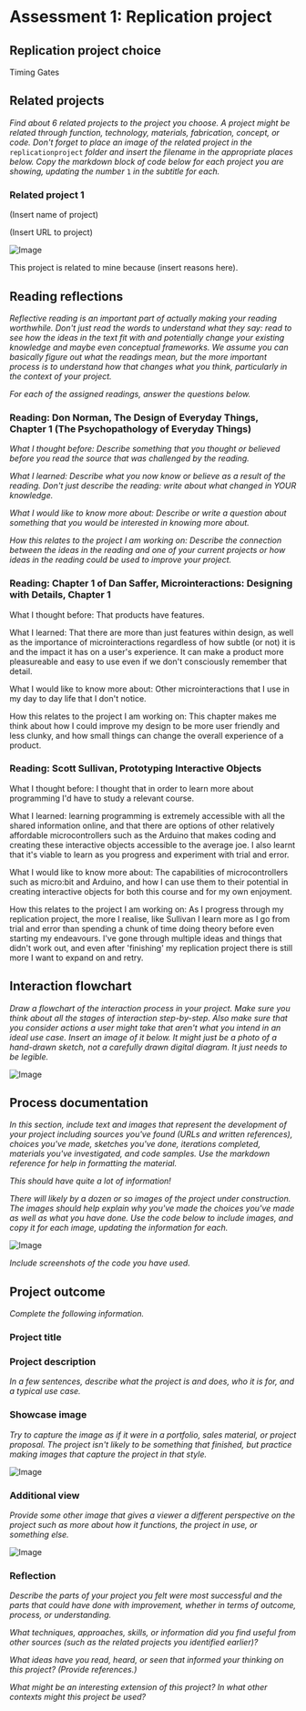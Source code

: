 # Assessment 1: Replication project

## Replication project choice ##
Timing Gates

## Related projects ##
*Find about 6 related projects to the project you choose. A project might be related through  function, technology, materials, fabrication, concept, or code. Don't forget to place an image of the related project in the* `replicationproject` *folder and insert the filename in the appropriate places below. Copy the markdown block of code below for each project you are showing, updating the number* `1` *in the subtitle for each.*

### Related project 1 ###
(Insert name of project)

(Insert URL to project)

![Image](missingimage.png)

This project is related to mine because (insert reasons here).

## Reading reflections ##
*Reflective reading is an important part of actually making your reading worthwhile. Don't just read the words to understand what they say: read to see how the ideas in the text fit with and potentially change your existing knowledge and maybe even conceptual frameworks. We assume you can basically figure out what the readings mean, but the more important process is to understand how that changes what you think, particularly in the context of your project.*

*For each of the assigned readings, answer the questions below.*

### Reading: Don Norman, The Design of Everyday Things, Chapter 1 (The Psychopathology of Everyday Things) ###

*What I thought before: Describe something that you thought or believed before you read the source that was challenged by the reading.*

*What I learned: Describe what you now know or believe as a result of the reading. Don't just describe the reading: write about what changed in YOUR knowledge.*

*What I would like to know more about: Describe or write a question about something that you would be interested in knowing more about.*

*How this relates to the project I am working on: Describe the connection between the ideas in the reading and one of your current projects or how ideas in the reading could be used to improve your project.*

### Reading: Chapter 1 of Dan Saffer, Microinteractions: Designing with Details, Chapter 1 ###

What I thought before: That products have features.

What I learned: That there are more than just features within design, as well as the importance of microinteractions regardless of how subtle (or not) it is and the impact it has on a user's experience. It can make a product more pleasureable and easy to use even if we don't consciously remember that detail. 

What I would like to know more about: Other microinteractions that I use in my day to day life that I don't notice. 

How this relates to the project I am working on: This chapter makes me think about how I could improve my design to be more user friendly and less clunky, and how small things can change the overall experience of a product. 

### Reading: Scott Sullivan, Prototyping Interactive Objects ###

What I thought before: I thought that in order to learn more about programming I'd have to study a relevant course.

What I learned: learning programming is extremely accessible with all the shared information online, and that there are options of other relatively affordable microcontrollers such as the Arduino that makes coding and creating these interactive objects accessible to the average joe. I also learnt that it's viable to learn as you progress and experiment with trial and error. 

What I would like to know more about: The capabilities of microcontrollers such as micro:bit and Arduino, and how I can use them to their potential in creating interactive objects for both this course and for my own enjoyment. 

How this relates to the project I am working on: As I progress through my replication project, the more I realise, like Sullivan I learn more as I go from trial and error than spending a chunk of time doing theory before even starting my endeavours. I've gone through multiple ideas and things that didn't work out, and even after 'finishing' my replication project there is still more I want to expand on and retry. 


## Interaction flowchart ##
*Draw a flowchart of the interaction process in your project. Make sure you think about all the stages of interaction step-by-step. Also make sure that you consider actions a user might take that aren't what you intend in an ideal use case. Insert an image of it below. It might just be a photo of a hand-drawn sketch, not a carefully drawn digital diagram. It just needs to be legible.*

![Image](missingimage.png)

## Process documentation

*In this section, include text and images that represent the development of your project including sources you've found (URLs and written references), choices you've made, sketches you've done, iterations completed, materials you've investigated, and code samples. Use the markdown reference for help in formatting the material.*

*This should have quite a lot of information!*

*There will likely by a dozen or so images of the project under construction. The images should help explain why you've made the choices you've made as well as what you have done. Use the code below to include images, and copy it for each image, updating the information for each.*

![Image](missingimage.png)

*Include screenshots of the code you have used.*

## Project outcome ##

*Complete the following information.*

### Project title ###

### Project description ###

*In a few sentences, describe what the project is and does, who it is for, and a typical use case.*

### Showcase image ###

*Try to capture the image as if it were in a portfolio, sales material, or project proposal. The project isn't likely to be something that finished, but practice making images that capture the project in that style.*

![Image](missingimage.png)

### Additional view ###

*Provide some other image that gives a viewer a different perspective on the project such as more about how it functions, the project in use, or something else.*

![Image](missingimage.png)

### Reflection ###

*Describe the parts of your project you felt were most successful and the parts that could have done with improvement, whether in terms of outcome, process, or understanding.*


*What techniques, approaches, skills, or information did you find useful from other sources (such as the related projects you identified earlier)?*


*What ideas have you read, heard, or seen that informed your thinking on this project? (Provide references.)*


*What might be an interesting extension of this project? In what other contexts might this project be used?*
